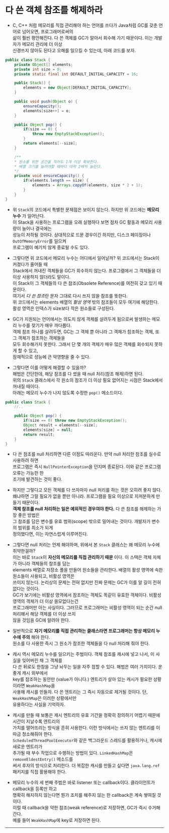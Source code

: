 # 다 쓴 객체 참조를 해제하라

- C, C++ 처럼 메모리를 직접 관리해야 하는 언어를 쓰다가 Java처럼 GC를 갖춘 언어로 넘어오면, 프로그래머로써의  
  삶이 훨씬 평안해진다. 다 쓴 객체를 GC가 알아서 회수해 가기 때문이다. 이는 개발자가 메모리 관리에 더 이상  
  신경쓰지 않아도 된다고 오해를 일으킬 수 있는데, 아래 코드를 보자.

```java
public class Stack {
	private Object[] elements;
	private int size = 0;
	private static final int DEFAULT_INITIAL_CAPACITY = 16;

	public Stack() {
		elements = new Object[DEFAULT_INITIAL_CAPACITY];
	}

	public void push(Object o) {
		ensureCapacity();
		elements[size++] = o;
	}

	public Object pop() {
		if(size == 0) {
			throw new EmptyStackException();
		}
		return elements[--size];
	}

	/**
	* 원소를 위한 공간을 적어도 1개 이상 확보한다.
	* 배열 크기를 늘려야할 때마다 대략 2배씩 늘린다.
	*/
	private void ensureCapacity() {
		if(elements.length == size) {
			elements = Arrays.copyOf(elements, size * 2 + 1);
		}
	}
}
```

- 위 `Stack`의 코드에서 특별한 문제점은 보이지 않는다. 하지만 위 코드에는 **메모리 누수** 가 일어난다.  
  이 Stack을 사용하는 프로그램을 오래 실행하다 보면 점차 GC 활동과 메모리 사용량이 늘어나 결국에는  
  성능이 저하될 것이다. 상대적으로 드문 경우이긴 하지만, 디스크 페이징이나 `OutOfMemoryError`를 일으켜  
  프로그램이 예기치 않게 종료될 수도 있다.

- 그렇다면 위 코드에서 메모리 누수는 어디에서 일어날까? 위 코드에서는 Stack이 커졌다가 줄어들 때  
  Stack에서 꺼내진 객체들을 GC가 회수하지 않는다. 프로그램에서 그 객체들을 더 이상 사용하지 않더라도 말이다.  
  이 Stack이 그 객체들의 다 쓴 참조(Obsolete Reference)를 여전히 갖고 있기 때문이다.  
  여기서 *다 쓴 참조*란 문자 그대로 다시 쓰지 않을 참조를 뜻한다.  
  위 코드에서는 elements 배열의 _활성 영역_ 밖의 참조들이 모두 여기에 해당한다.  
  활성 영역은 인덱스가 size보다 작은 원소들로 구성된다.

- GC가 지원되는 언어에서는 의도치 않게 객체를 살려두게 됨으로써 발생하는 메모리 누수를 찾기가 매우 까다롭다.  
  객체 참조 하나를 살려두면, GC는 그 객체 뿐 아니라 그 객체가 참조하는 객체, 또 그 객체가 참조하는 객체들을  
  모두 회수해가지 못한다. 그래서 단 몇 개의 객체가 매우 많은 객체를 회수되지 못하게 할 수 있고,  
  잠재적으로 성능에 큰 악영향을 줄 수 있다.

- 그렇다면 이를 어떻게 해결할 수 있을까?  
  해법은 간단한데, 해당 참조를 다 썼을 때 null 처리(참조 해제)하면 된다.  
  위의 `Stack` 클래스에서 각 원소의 참조가 더 이상 필요 없어지는 시점은 Stack에서 꺼내질 때이다.  
  아래는 메모리 누수가 나지 않도록 수정한 `pop()` 메소드이다.

```java
public class Stack {
	//..

	public Object pop() {
		if(size == 0) throw new EmptyStackException();
		Object result = elements[--size];
		elements[size] = null;
		return result;
	}
}
```

- 다 쓴 참조를 null 처리하면 다른 이점도 따라온다. 만약 null 처리한 참조를 실수로 사용하려 하면  
  프로그램은 즉시 `NullPointerException`을 던지며 종료된다. 이와 같은 프로그램 오류는 가능한 한  
  조기에 발견하는 것이 좋다.

- 하지만 그렇다고 모든 객체를 다 쓰자마자 null 처리를 하는 것은 오히려 좋지 않다.  
  왜냐하면 그럴 필요가 없을 뿐만 아니라. 프로그램을 필요 이상으로 지저분하게 만들기 때문이다.  
  **객체 참조를 null 처리하는 일은 예외적인 경우여야 한다.** 다 쓴 참조를 해제하는 가장 좋은 방법은  
  그 참조를 담은 변수를 유효 범위(scope) 밖으로 밀어내는 것이다. 개발자가 변수의 범위를 최소가 되게  
  정의했다면, 이는 자연스럽게 이루어진다.

- 그렇다면 null 처리는 언제 해야하며, 위에서 본 `Stack` 클래스는 왜 메모리 누수에 취약한걸까?  
  이는 바로 `Stack`이 **자신의 메모리를 직접 관리하기 때문** 이다. 이 스택은 객체 자체가 아니라 객체들의 참조를 담는  
  elements 배열로 저장소 풀을 만들어 원소들을 관리한다. 배열의 활성 영역에 속한 원소들이 사용되고, 비활성 영역은  
  쓰이지 않는다. 논리상의 문제는 전혀 없지만 진짜 문제는 GC가 이를 알 길이 전혀 없다는 것이다.  
  GC가 보기에는 비활성 영역에서 참조하는 객체도 똑같이 유효한 객체이다. 비활성 영역의 객체가 더 이상 쓸모없다는건  
  프로그래머만 아는 사실이다. 그러므로 프로그래머는 비활성 영역이 되는 순간 null 처리해서 해당 객체를 더 이상 쓰지  
  않을 것임을 GC에 알려야 한다.

- 일반적으로 **자기 메모리를 직접 관리하는 클래스라면 프로그래머는 항상 메모리 누수에 주의** 해야 한다.  
  원소를 다 사용한 즉시 그 원소가 참조한 객체들을 다 null 처리해 줘야 한다.

- 캐시 역시 메모리 누수를 일으키는 주범이다. 객체 참조를 캐시에 넣고 나서, 이 사실을 잊어버린 채 그 객체를  
  다 쓴 뒤로도 한참을 그냥 놔두는 일을 자주 접할 수 있다. 해법은 여러 가지이다. 운 좋게 캐시 외부에서  
  key를 참조하는 동안만 (value가 아니다.) 엔트리가 살아 있는 캐시가 필요한 상황이라면 `WeakHashMap`을  
  사용해 캐시를 만들자. 다 쓴 엔트리는 그 즉시 자동으로 제거될 것이다. 단, `WeakHashMap`은 이러한 상황에서만  
  유용하다는 사실을 기억하자.

- 캐시를 만들 때 보통은 캐시 엔트리의 유효 기간을 정확히 정의하기 어렵기 때문에 시간이 지날수록 엔트리의  
  가치를 떨어뜨리는 방식을 흔히 사용한다. 이런 방식에서는 쓰지 않는 엔트리를 이따금 청소해줘야 한다.  
  `ScheduledThreadPoolExecutor`와 같은 백그라운드 스레드를 활용하거나, 캐시에 새로운 엔트리가  
  추가될 때 부수 작업으로 수행하는 방법이 있다. `LinkedHashMap`은 `removeEldestEntry()` 메소드를  
  써서 후자의 방식으로 처리한다. 더 복잡한 캐시를 만들고 싶다면 `java.lang.ref` 패키지를 직접 활용해야 한다.

- 메모리 누수의 세 번째 주범은 바로 listener 또는 callback이다. 클라이언트가 callback을 등록만 하고  
  명확히 해지하지 않는다면 뭔가 조치를 해주지 않는 한 callback은 계속 쌓여질 것이다.  
  이럴 때 callback을 약한 참조(weak reference)로 저장하면, GC가 즉시 수거해간다.  
  예를 들어 `WeakHashMap`에 key로 저장하면 된다.

<hr/>
